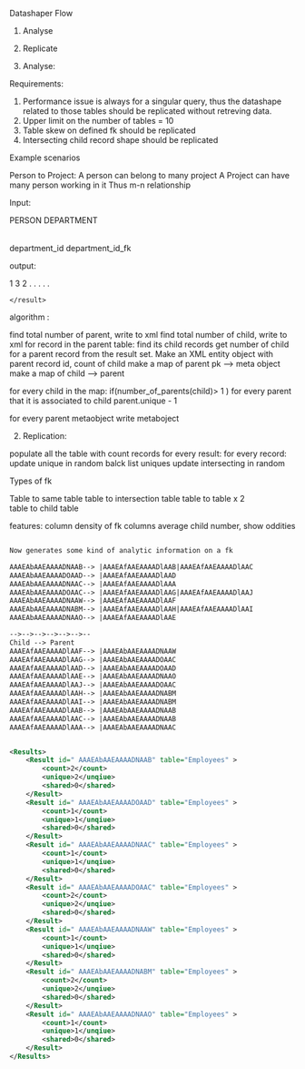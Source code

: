 Datashaper Flow 

1) Analyse 
2) Replicate 

1) Analyse: 

Requirements: 

1) Performance issue is always for a singular query, thus the datashape related to those tables should be replicated without retreving data. 
2) Upper limit on the number of tables = 10 
3) Table skew on defined fk should be replicated 
4) Intersecting child record shape should be replicated 


Example scenarios 



Person to Project: 
A person can belong to many project 
A Project can have many person working in it 
Thus m-n relationship 

Input:

<shape> 
	<driver id="1">PERSON</driver>
		<child>
			<table>DEPARTMENT</table>
			<source>department_id</source> 
			<target>department_id_fk</target> <!-- this is the fk in the driver --> 
		</child> 
	</driver> 
</shape> 



output: 

<results> 
	<result id="1">
		<record table="PERSON" rowid="1">
			<replicant>1</replicant>
			<unique>3</unique> <!-- 1-1 for this record --> 
			<intersecting>2</intersecting> 
		</record>
	.
	.
	.
	.
	.
	</result>
	<result id="2">

	</result>
</results>


algorithm : 

find total number of parent, write to xml 
find total number of child, write to xml 
for record in the parent table: 
    find its child records 
    get number of child for a parent record from the result set.
    Make an XML entity object with parent record id, count of child
    make a map of parent pk --> meta object   
    make a map of child --> parent 

for every child in the map:
	if(number_of_parents(child)> 1 ) 
    	for every parent that it is associated to child 
        	parent.unique - 1 

for every parent metaobject 
	write metaboject



2) Replication: 

populate all the table with count records 
for every result: 
    for every record: 
        update unique in random 
        balck list uniques 
        update intersecting in random


Types of fk 

Table to same table 
table to intersection table
   table to table x 2  
table to child table 


features: 
   column density of fk columns 
   average child number, show oddities
   
   
```xml 

Now generates some kind of analytic information on a fk

AAAEAbAAEAAAADNAAB--> |AAAEAfAAEAAAADlAAB|AAAEAfAAEAAAADlAAC
AAAEAbAAEAAAADOAAD--> |AAAEAfAAEAAAADlAAD
AAAEAbAAEAAAADNAAC--> |AAAEAfAAEAAAADlAAA
AAAEAbAAEAAAADOAAC--> |AAAEAfAAEAAAADlAAG|AAAEAfAAEAAAADlAAJ
AAAEAbAAEAAAADNAAW--> |AAAEAfAAEAAAADlAAF
AAAEAbAAEAAAADNABM--> |AAAEAfAAEAAAADlAAH|AAAEAfAAEAAAADlAAI
AAAEAbAAEAAAADNAAO--> |AAAEAfAAEAAAADlAAE

-->-->-->-->-->-->--
Child --> Parent
AAAEAfAAEAAAADlAAF--> |AAAEAbAAEAAAADNAAW
AAAEAfAAEAAAADlAAG--> |AAAEAbAAEAAAADOAAC
AAAEAfAAEAAAADlAAD--> |AAAEAbAAEAAAADOAAD
AAAEAfAAEAAAADlAAE--> |AAAEAbAAEAAAADNAAO
AAAEAfAAEAAAADlAAJ--> |AAAEAbAAEAAAADOAAC
AAAEAfAAEAAAADlAAH--> |AAAEAbAAEAAAADNABM
AAAEAfAAEAAAADlAAI--> |AAAEAbAAEAAAADNABM
AAAEAfAAEAAAADlAAB--> |AAAEAbAAEAAAADNAAB
AAAEAfAAEAAAADlAAC--> |AAAEAbAAEAAAADNAAB
AAAEAfAAEAAAADlAAA--> |AAAEAbAAEAAAADNAAC


<Results>
	<Result id=" AAAEAbAAEAAAADNAAB" table="Employees" >
		<count>2</count>
		<unique>2</unqiue>
		<shared>0</shared>
	</Result>
	<Result id=" AAAEAbAAEAAAADOAAD" table="Employees" >
		<count>1</count>
		<unique>1</unqiue>
		<shared>0</shared>
	</Result>
	<Result id=" AAAEAbAAEAAAADNAAC" table="Employees" >
		<count>1</count>
		<unique>1</unqiue>
		<shared>0</shared>
	</Result>
	<Result id=" AAAEAbAAEAAAADOAAC" table="Employees" >
		<count>2</count>
		<unique>2</unqiue>
		<shared>0</shared>
	</Result>
	<Result id=" AAAEAbAAEAAAADNAAW" table="Employees" >
		<count>1</count>
		<unique>1</unqiue>
		<shared>0</shared>
	</Result>
	<Result id=" AAAEAbAAEAAAADNABM" table="Employees" >
		<count>2</count>
		<unique>2</unqiue>
		<shared>0</shared>
	</Result>
	<Result id=" AAAEAbAAEAAAADNAAO" table="Employees" >
		<count>1</count>
		<unique>1</unqiue>
		<shared>0</shared>
	</Result>
</Results>

```
